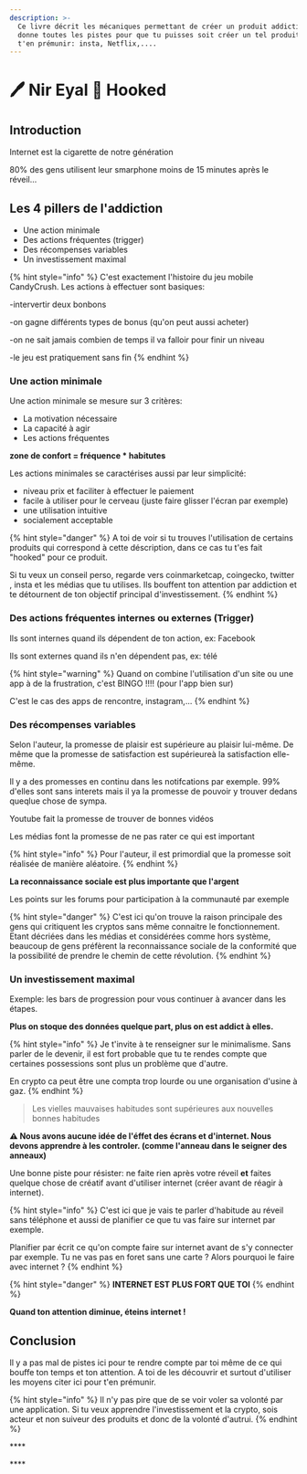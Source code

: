 ```yaml
---
description: >-
  Ce livre décrit les mécaniques permettant de créer un produit addictif. Il
  donne toutes les pistes pour que tu puisses soit créer un tel produit soit
  t'en prémunir: insta, Netflix,....
---
```


# 🖊 Nir Eyal 📔 Hooked

## Introduction

Internet est la cigarette de notre génération

80% des gens utilisent leur smarphone moins de 15 minutes après le réveil...

## Les 4 pillers de l'addiction

* Une action minimale
* Des actions fréquentes (trigger)
* Des récompenses variables
* Un investissement maximal

{% hint style="info" %}
C'est exactement l'histoire du jeu mobile CandyCrush. Les actions à effectuer sont basiques:

\-intervertir deux bonbons

\-on gagne différents types de bonus (qu'on peut aussi acheter)

\-on ne sait jamais combien de temps il va falloir pour finir un niveau

\-le jeu est pratiquement sans fin
{% endhint %}

### Une action minimale

Une action minimale se mesure sur 3 critères:

* La motivation nécessaire
* La capacité à agir
* Les actions fréquentes

**zone de confort = fréquence \* habitutes**

Les actions minimales se caractérises aussi par leur simplicité:

* niveau prix et faciliter à effectuer le paiement
* facile à utiliser pour le cerveau (juste faire glisser l'écran par exemple)
* une utilisation intuitive
* socialement acceptable

{% hint style="danger" %}
A toi de voir si tu trouves l'utilisation de certains produits qui correspond à cette déscription, dans ce cas tu t'es fait "hooked" pour ce produit.

Si tu veux un conseil perso, regarde vers coinmarketcap, coingecko, twitter , insta et les médias que tu utilises. Ils bouffent ton attention par addiction et te détournent de ton objectif principal d'investissement.
{% endhint %}

### Des actions fréquentes internes ou externes (Trigger)

Ils sont internes quand ils dépendent de ton action, ex: Facebook

Ils sont externes quand ils n'en dépendent pas, ex: télé

{% hint style="warning" %}
Quand on combine l'utilisation d'un site ou une app à de la frustration, c'est BINGO !!!! (pour l'app bien sur)

C'est le cas des apps de rencontre, instagram,...
{% endhint %}

### Des récompenses variables

Selon l'auteur, la promesse de plaisir est supérieure au plaisir lui-même. De même que la promesse de satisfaction est supérieureà la satisfaction elle-même.

Il y a des promesses en continu dans les notifcations par exemple. 99% d'elles sont sans interets mais il ya la promesse de pouvoir y trouver dedans queqlue chose de sympa.

Youtube fait la promesse de trouver de bonnes vidéos

Les médias font la promesse de ne pas rater ce qui est important

{% hint style="info" %}
Pour l'auteur, il est primordial que la promesse soit réalisée de manière aléatoire.
{% endhint %}

**La reconnaissance sociale est plus importante que l'argent**

Les points sur les forums pour participation à la communauté par exemple

{% hint style="danger" %}
C'est ici qu'on trouve la raison principale des gens qui critiquent les cryptos sans même connaitre le fonctionnement. Etant décriées dans les médias et considérées comme hors système, beaucoup de gens préfèrent la reconnaissance sociale de la conformité que la possibilité de prendre le chemin de cette révolution.
{% endhint %}

### Un investissement maximal

Exemple: les bars de progression pour vous continuer à avancer dans les étapes.

**Plus on stoque des données quelque part, plus on est addict à elles.**

{% hint style="info" %}
Je t'invite à te renseigner sur le minimalisme. Sans parler de le devenir, il est fort probable que tu te rendes compte que certaines possessions sont plus un problème que d'autre.

En crypto ca peut être une compta trop lourde ou une organisation d'usine à gaz.
{% endhint %}

> Les vielles mauvaises habitudes sont supérieures aux nouvelles bonnes habitudes

**⚠️ Nous avons aucune idée de l'éffet des écrans et d'internet. Nous devons apprendre à les controler. (comme l'anneau dans le seigner des anneaux)**

Une bonne piste pour résister: ne faite rien après votre réveil **et** faites quelque chose de créatif avant d'utiliser internet (créer avant de réagir à internet).

{% hint style="info" %}
C'est ici que je vais te parler d'habitude au réveil sans téléphone et aussi de planifier ce que tu vas faire sur internet par exemple.

Planifier par écrit ce qu'on compte faire sur internet avant de s'y connecter par exemple. Tu ne vas pas en foret sans une carte ? Alors pourquoi le faire avec internet ?
{% endhint %}

{% hint style="danger" %}
**INTERNET EST PLUS FORT QUE TOI**
{% endhint %}

**Quand ton attention diminue, éteins internet !**

## **Conclusion**

Il y a pas mal de pistes ici pour te rendre compte par toi même de ce qui bouffe ton temps et ton attention. A toi de les découvrir et surtout d'utiliser les moyens citer ici pour t'en prémunir.

{% hint style="info" %}
Il n'y pas pire que de se voir voler sa volonté par une application. Si tu veux apprendre l'investissement et la crypto, sois acteur et non suiveur des produits et donc de la volonté d'autrui.
{% endhint %}

\*\*\*\*

\*\*\*\*

